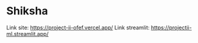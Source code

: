 # Shiksha

Link site: https://project-ii-ofef.vercel.app/
Link streamlit: https://projectii-ml.streamlit.app/
